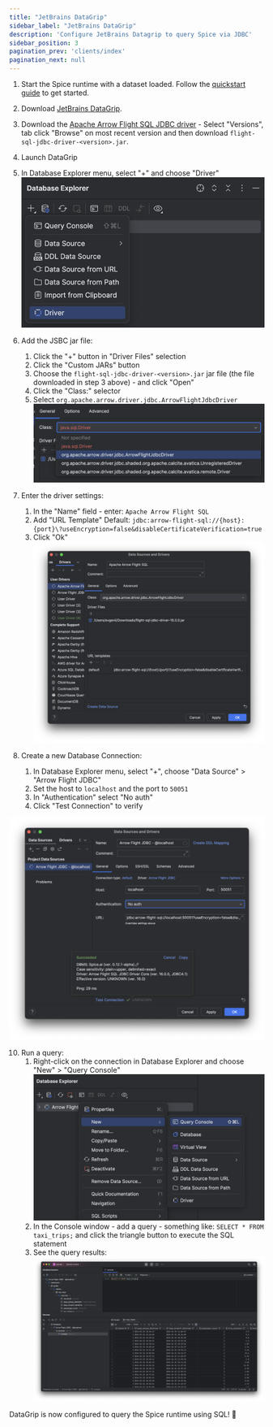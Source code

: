 ```yaml
---
title: "JetBrains DataGrip"
sidebar_label: "JetBrains DataGrip"
description: 'Configure JetBrains Datagrip to query Spice via JDBC'
sidebar_position: 3
pagination_prev: 'clients/index'
pagination_next: null
---
```


1. Start the Spice runtime with a dataset loaded. Follow the [quickstart guide](/getting-started) to get started.

2. Download [JetBrains DataGrip](https://www.jetbrains.com/datagrip).

3. Download the [Apache Arrow Flight SQL JDBC driver](https://search.maven.org/search?q=a:flight-sql-jdbc-driver) - Select "Versions", tab click "Browse" on most recent version and then download `flight-sql-jdbc-driver-<version>.jar`.

4. Launch DataGrip

5. In Database Explorer menu, select "+" and choose "Driver"
    ![Data Sources and Drivers menu option](./img/datagrip-1.png "Data Sources and Drivers menu option")

6. Add the JSBC jar file:
    1. Click the "+" button in "Driver Files" selection
    1. Click the "Custom JARs" button
    1. Choose the `flight-sql-jdbc-driver-<version>.jar` jar file (the file downloaded in step 3 above) - and click "Open"
    1. Click the "Class:" selector
    1. Select `org.apache.arrow.driver.jdbc.ArrowFlightJdbcDriver`
    ![Driver Class selector](./img/datagrip-3.png "Driver Class selector")

8. Enter the driver settings: 
    1. In the "Name" field - enter: ```Apache Arrow Flight SQL```
    1. Add "URL Template" Default: `jdbc:arrow-flight-sql://{host}:{port}\?useEncryption=false&disableCertificateVerification=true`
    1. Click "Ok"
    ![Driver creation window](./img/datagrip-4.png "Driver creation window")

9. Create a new Database Connection:
    1. In Database Explorer menu, select "+", choose "Data Source" > "Arrow Flight JDBC"
    2. Set the host to `localhost` and the port to `50051`
    3. In "Authentication" select "No auth"
    4. Click "Test Connection" to verify

![New Data Source](./img/datagrip-5.png "New Data Source")

10. Run a query:
    1. Right-click on the connection in Database Explorer and choose "New" > "Query Console"
    ![Create new Query Console](./img/datagrip-6.png "Create new Query Console")
    1. In the Console window - add a query - something like: ```SELECT * FROM taxi_trips;``` and click the triangle button to execute the SQL statement
    1. See the query results:
    ![Query Results](./img/datagrip-7.png "Query Results")

DataGrip is now configured to query the Spice runtime using SQL! 🎉
